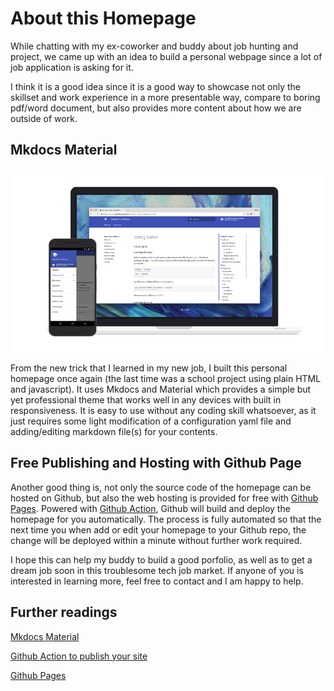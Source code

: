 # About this Homepage

While chatting with my ex-coworker and buddy about job hunting and project, we came up with an idea to build a personal webpage since a lot of job application is asking for it.

I think it is a good idea since it is a good way to showcase not only the skillset and work experience in a more presentable way, compare to boring pdf/word document, but also provides more content about how we are outside of work.

## Mkdocs Material

![Mkdocs Material](../assets/about-me/mkdoc-material.png)

From the new trick that I learned in my new job, I built this personal homepage once again (the last time was a school project using plain HTML and javascript). It uses Mkdocs and Material which provides a simple but yet professional theme that works well in any devices with built in responsiveness. It is easy to use without any coding skill whatsoever, as it just requires some light modification of a configuration yaml file and adding/editing markdown file(s) for your contents.

## Free Publishing and Hosting with Github Page

Another good thing is, not only the source code of the homepage can be hosted on Github, but also the web hosting is provided for free with [Github Pages](https://pages.github.com/). Powered with [Github Action](https://squidfunk.github.io/mkdocs-material/publishing-your-site/#with-github-actions), Github will build and deploy the homepage for you automatically. The process is fully automated so that the next time you when add or edit your homepage to your Github repo, the change will be deployed within a minute without further work required.

I hope this can help my buddy to build a good porfolio, as well as to get a dream job soon in this troublesome tech job market. If anyone of you is interested in learning more, feel free to contact and I am happy to help.

## Further readings

[Mkdocs Material](https://squidfunk.github.io/mkdocs-material/)

[Github Action to publish your site](https://squidfunk.github.io/mkdocs-material/publishing-your-site/#with-github-actions)

[Github Pages](https://pages.github.com/)